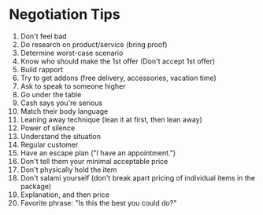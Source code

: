# Negotiation Tips

1. Don't feel bad
2. Do research on product/service (bring proof)
3. Determine worst-case scenario
4. Know who should make the 1st offer (Don't accept 1st offer)
5. Build rapport
6. Try to get addons (free delivery, accessories, vacation time)
7. Ask to speak to someone higher
8. Go under the table
9. Cash says you're serious
10. Match their body language
11. Leaning away technique (lean it at first, then lean away)
12. Power of silence
13. Understand the situation
14. Regular customer
15. Have an escape plan ("I have an appointment.")
16. Don't tell them your minimal acceptable price
17. Don't physically hold the item
18. Don't salami yourself (don't break apart pricing of individual items in the package)
19. Explanation, and then price
20. Favorite phrase: "Is this the best you could do?"
